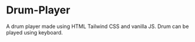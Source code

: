 # Drum-Player
A drum player made using HTML Tailwind CSS and vanilla JS. Drum can be played using keyboard.
